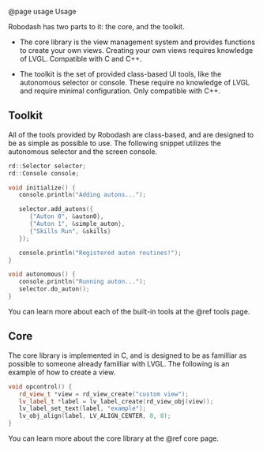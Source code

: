 @page usage Usage

Robodash has two parts to it: the core, and the toolkit.

- The core library is the view management system and provides functions to
  create your own views. Creating your own views requires knowledge of LVGL.
  Compatible with C and C++.

- The toolkit is the set of provided class-based UI tools, like the autonomous
  selector or console. These require no knowledge of LVGL and require minimal
  configuration. Only compatible with C++.

## Toolkit

All of the tools provided by Robodash are class-based, and are designed to be as
simple as possible to use. The following snippet utilizes the autonomous
selector and the screen console.

```cpp
rd::Selector selector;
rd::Console console;

void initialize() {
   console.println("Adding autons...");

   selector.add_autons({
      {"Auton 0", &auton0},
      {"Auton 1", &simple_auton},
      {"Skills Run", &skills}
   });

   console.println("Registered auton routines!");
}

void autonomous() {
   console.println("Running auton...");
   selector.do_auton();
}
```

You can learn more about each of the built-in tools at the @ref tools page.

## Core

The core library is implemented in C, and is designed to be as familliar as
possible to someone already familliar with LVGL. The following is an example of
how to create a view.

```cpp
void opcontrol() {
   rd_view_t *view = rd_view_create("custom view");
   lv_label_t *label = lv_label_create(rd_view_obj(view));
   lv_label_set_text(label, "example");
   lv_obj_align(label, LV_ALIGN_CENTER, 0, 0);
}
```

You can learn more about the core library at the @ref core page.
